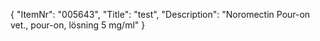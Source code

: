{
  "ItemNr": "005643",
  "Title": "test",
  "Description": "Noromectin Pour-on vet., pour-on, lösning 5 mg/ml"
}